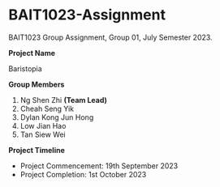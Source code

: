 # BAIT1023-Assignment
BAIT1023 Group Assignment, Group 01, July Semester 2023.

<b>Project Name</b>

Baristopia

<b>Group Members</b>

1. Ng Shen Zhi <b>(Team Lead)</b>
2. Cheah Seng Yik
3. Dylan Kong Jun Hong
4. Low Jian Hao
5. Tan Siew Wei

<b>Project Timeline</b>

- Project Commencement: 19th September 2023
- Project Completion: 1st October 2023





